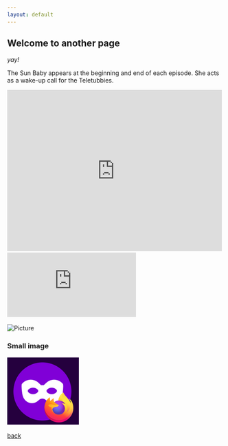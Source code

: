 ```yaml
---
layout: default
---
```


## **Welcome to another page**

_yay!_

The Sun Baby appears at the beginning and end of each episode. She acts as a wake-up call for the Teletubbies.

<embed src="https://cmscstar.github.io/Test_Project_Site/NEW_PDF.pdf" width="500" height="375" type="application/pdf">

<embed src="https://github.com/cmscStar/Test_Project_Site/blob/main/NEW_PDF.pdf" type="application/pdf">

![Picture](https://cmscstar.github.io/Test_Project_Site/Picture.png) 
### Small image

![Picture](https://github.com/cmscStar/Test_Project_Site/blob/main/Picture.PNG)


[back](./)
